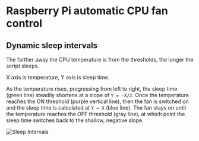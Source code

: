 # Raspberry Pi automatic CPU fan control

## Dynamic sleep intervals

The farther away the CPU temperature is from the thresholds, the longer the
script sleeps.

X axis is temperature, Y axis is sleep time.

As the temperature rises, progressing from left to right, the sleep time (green line) steadily shortens at a slope of `Y = -X/2`. Once the temperature reaches the ON threshold (purple vertical line), then the fan is switched on and the sleep time is calculated at `Y = X` (blue line). The fan stays on until the temperature reaches the OFF threshold (gray line), at which point the sleep time switches back to the shallow, negative slope.

![Sleep Intervals](sleep-intervals.png)
